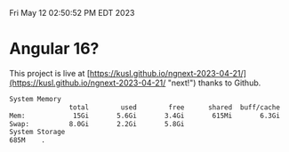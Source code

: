 Fri May 12 02:50:52 PM EDT 2023

# Angular 16?


This project is live at [https://kusl.github.io/ngnext-2023-04-21/](https://kusl.github.io/ngnext-2023-04-21/ "next!") thanks to Github.

```bash
System Memory
               total        used        free      shared  buff/cache   available
Mem:            15Gi       5.6Gi       3.4Gi       615Mi       6.3Gi       8.7Gi
Swap:          8.0Gi       2.2Gi       5.8Gi
System Storage
685M	.
```
